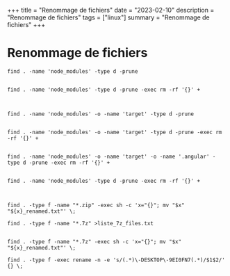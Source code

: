 +++
title = "Renommage de fichiers"
date = "2023-02-10"
description = "Renommage de fichiers"
tags = ["linux"]
summary = "Renommage de fichiers"
+++
# Renommage de fichiers

```shell
find . -name 'node_modules' -type d -prune


find . -name 'node_modules' -type d -prune -exec rm -rf '{}' +



find . -name 'node_modules' -o -name 'target' -type d -prune


find . -name 'node_modules' -o -name 'target' -type d -prune -exec rm -rf '{}' +


find . -name 'node_modules' -o -name 'target' -o -name '.angular' -type d -prune -exec rm -rf '{}' +


find . -name 'node_modules' -type d -prune -exec rm -rf '{}' +



find . -type f -name "*.zip" -exec sh -c 'x="{}"; mv "$x" "${x}_renamed.txt"' \;

find . -type f -name "*.7z" >liste_7z_files.txt


find . -type f -name "*.7z" -exec sh -c 'x="{}"; mv "$x" "${x}_renamed.txt"' \;

find . -type f -exec rename -n -e 's/(.*)\-DESKTOP\-9EI0FN7(.*)/$1$2/' {} \;

```
                    